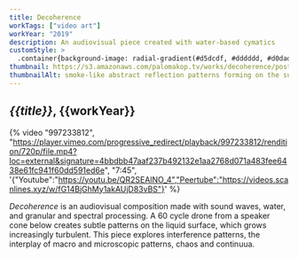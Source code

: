 ```yaml
---
title: Decoherence
workTags: ["video art"]
workYear: "2019"
description: An audiovisual piece created with water-based cymatics
customStyle: >
  .container{background-image: radial-gradient(#d5dcdf, #dddddd, #d0dada);}
thumbnail: https://s3.amazonaws.com/palomakop.tv/works/decoherence/poster.jpg
thumbnailAlt: smoke-like abstract reflection patterns forming on the surface of water
---
```


<h2><i>{{title}}</i>, {{workYear}}</h2>

{% video "997233812", "https://player.vimeo.com/progressive_redirect/playback/997233812/rendition/720p/file.mp4?loc=external&signature=4bbdbb47aaf237b492132e1aa2768d071a483fee6438e61fc941f60dd591ed6e", "7:45", '{"Youtube":"https://youtu.be/QR2SEAlNO_4","Peertube":"https://videos.scanlines.xyz/w/fG14BjGhMy1akAUjD83vBS"}' %}

*Decoherence* is an audiovisual composition made with sound waves, water, and granular and spectral processing. A 60 cycle drone from a speaker cone below creates subtle patterns on the liquid surface, which grows increasingly turbulent. This piece explores interference patterns, the interplay of macro and microscopic patterns, chaos and continuua.